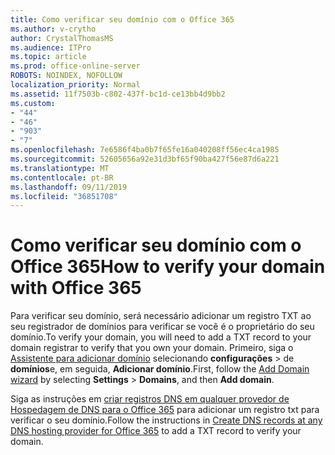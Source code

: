 ```yaml
---
title: Como verificar seu domínio com o Office 365
ms.author: v-crytho
author: CrystalThomasMS
ms.audience: ITPro
ms.topic: article
ms.prod: office-online-server
ROBOTS: NOINDEX, NOFOLLOW
localization_priority: Normal
ms.assetid: 11f7503b-c802-437f-bc1d-ce13bb4d9bb2
ms.custom:
- "44"
- "46"
- "903"
- "7"
ms.openlocfilehash: 7e6586f4ba0b7f65fe16a040208ff56ec4ca1985
ms.sourcegitcommit: 52605656a92e31d3bf65f90ba427f56e87d6a221
ms.translationtype: MT
ms.contentlocale: pt-BR
ms.lasthandoff: 09/11/2019
ms.locfileid: "36851708"
---
```

# <a name="how-to-verify-your-domain-with-office-365"></a><span data-ttu-id="5ac39-102">Como verificar seu domínio com o Office 365</span><span class="sxs-lookup"><span data-stu-id="5ac39-102">How to verify your domain with Office 365</span></span>

<span data-ttu-id="5ac39-103">Para verificar seu domínio, será necessário adicionar um registro TXT ao seu registrador de domínios para verificar se você é o proprietário do seu domínio.</span><span class="sxs-lookup"><span data-stu-id="5ac39-103">To verify your domain, you will need to add a TXT record to your domain registrar to verify that you own your domain.</span></span> <span data-ttu-id="5ac39-104">Primeiro, siga o [Assistente para adicionar domínio](https://portal.office.com/adminportal/home#/Domains) selecionando **configurações** \> de **domínios**e, em seguida, **Adicionar domínio**.</span><span class="sxs-lookup"><span data-stu-id="5ac39-104">First, follow the [Add Domain wizard](https://portal.office.com/adminportal/home#/Domains) by selecting **Settings** \> **Domains**, and then **Add domain**.</span></span>
  
<span data-ttu-id="5ac39-105">Siga as instruções em [criar registros DNS em qualquer provedor de Hospedagem de DNS para o Office 365](https://docs.microsoft.com/office365/admin/get-help-with-domains/create-dns-records-at-any-dns-hosting-provider) para adicionar um registro txt para verificar o seu domínio.</span><span class="sxs-lookup"><span data-stu-id="5ac39-105">Follow the instructions in [Create DNS records at any DNS hosting provider for Office 365](https://docs.microsoft.com/office365/admin/get-help-with-domains/create-dns-records-at-any-dns-hosting-provider) to add a TXT record to verify your domain.</span></span>
  